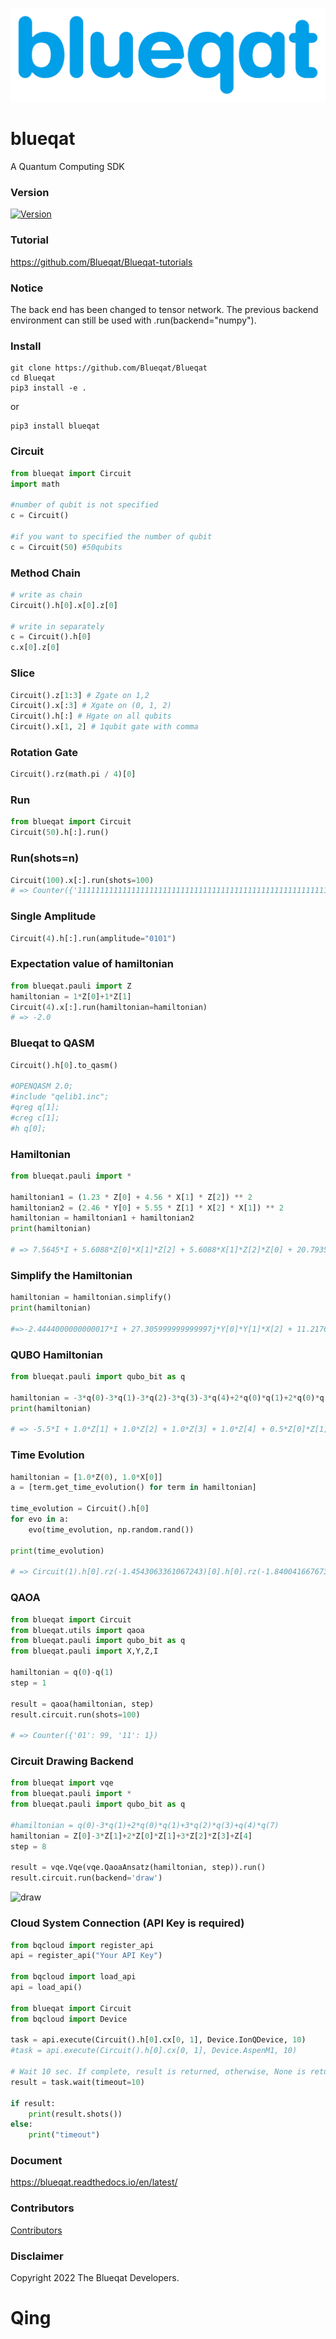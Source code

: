 ![Logo](https://raw.githubusercontent.com/Blueqat/Blueqat/master/blueqat_logo_blue.png)

# blueqat
A Quantum Computing SDK

### Version
[![Version](https://badge.fury.io/py/blueqat.svg)](https://badge.fury.io/py/blueqat)

### Tutorial
https://github.com/Blueqat/Blueqat-tutorials

### Notice
The back end has been changed to tensor network. The previous backend environment can still be used with .run(backend="numpy").

### Install
```
git clone https://github.com/Blueqat/Blueqat
cd Blueqat
pip3 install -e .
```

or

```
pip3 install blueqat
```

### Circuit
```python
from blueqat import Circuit
import math

#number of qubit is not specified
c = Circuit()

#if you want to specified the number of qubit
c = Circuit(50) #50qubits
```

### Method Chain
```python
# write as chain
Circuit().h[0].x[0].z[0]

# write in separately
c = Circuit().h[0]
c.x[0].z[0]
```

### Slice
```python
Circuit().z[1:3] # Zgate on 1,2
Circuit().x[:3] # Xgate on (0, 1, 2)
Circuit().h[:] # Hgate on all qubits
Circuit().x[1, 2] # 1qubit gate with comma
```

### Rotation Gate
```python
Circuit().rz(math.pi / 4)[0]
```

### Run
```python
from blueqat import Circuit
Circuit(50).h[:].run()
```

### Run(shots=n)
```python
Circuit(100).x[:].run(shots=100)
# => Counter({'1111111111111111111111111111111111111111111111111111111111111111111111111111111111111111111111111111': 100})
```

### Single Amplitude
```python
Circuit(4).h[:].run(amplitude="0101")
```

### Expectation value of hamiltonian
```python
from blueqat.pauli import Z
hamiltonian = 1*Z[0]+1*Z[1]
Circuit(4).x[:].run(hamiltonian=hamiltonian)
# => -2.0
```

### Blueqat to QASM
```python
Circuit().h[0].to_qasm()
    
#OPENQASM 2.0;
#include "qelib1.inc";
#qreg q[1];
#creg c[1];
#h q[0];
```

### Hamiltonian
```python
from blueqat.pauli import *

hamiltonian1 = (1.23 * Z[0] + 4.56 * X[1] * Z[2]) ** 2
hamiltonian2 = (2.46 * Y[0] + 5.55 * Z[1] * X[2] * X[1]) ** 2
hamiltonian = hamiltonian1 + hamiltonian2
print(hamiltonian)
    
# => 7.5645*I + 5.6088*Z[0]*X[1]*Z[2] + 5.6088*X[1]*Z[2]*Z[0] + 20.793599999999998*X[1]*Z[2]*X[1]*Z[2] + 13.652999999999999*Y[0]*Z[1]*X[2]*X[1] + 13.652999999999999*Z[1]*X[2]*X[1]*Y[0] + 30.8025*Z[1]*X[2]*X[1]*Z[1]*X[2]*X[1]
```

### Simplify the Hamiltonian
```python
hamiltonian = hamiltonian.simplify()
print(hamiltonian)

#=>-2.4444000000000017*I + 27.305999999999997j*Y[0]*Y[1]*X[2] + 11.2176*Z[0]*X[1]*Z[2]
```

### QUBO Hamiltonian
```python
from blueqat.pauli import qubo_bit as q

hamiltonian = -3*q(0)-3*q(1)-3*q(2)-3*q(3)-3*q(4)+2*q(0)*q(1)+2*q(0)*q(2)+2*q(0)*q(3)+2*q(0)*q(4)
print(hamiltonian)
    
# => -5.5*I + 1.0*Z[1] + 1.0*Z[2] + 1.0*Z[3] + 1.0*Z[4] + 0.5*Z[0]*Z[1] + 0.5*Z[0]*Z[2] + 0.5*Z[0]*Z[3] - 0.5*Z[0] + 0.5*Z[0]*Z[4]
```

### Time Evolution
```python
hamiltonian = [1.0*Z(0), 1.0*X[0]]
a = [term.get_time_evolution() for term in hamiltonian]

time_evolution = Circuit().h[0]
for evo in a:
    evo(time_evolution, np.random.rand())
    
print(time_evolution)

# => Circuit(1).h[0].rz(-1.4543063361067243)[0].h[0].rz(-1.8400416676737137)[0].h[0]
```

### QAOA
```python
from blueqat import Circuit
from blueqat.utils import qaoa
from blueqat.pauli import qubo_bit as q
from blueqat.pauli import X,Y,Z,I

hamiltonian = q(0)-q(1)
step = 1

result = qaoa(hamiltonian, step)
result.circuit.run(shots=100)
    
# => Counter({'01': 99, '11': 1})
```


### Circuit Drawing Backend
```python
from blueqat import vqe
from blueqat.pauli import *
from blueqat.pauli import qubo_bit as q

#hamiltonian = q(0)-3*q(1)+2*q(0)*q(1)+3*q(2)*q(3)+q(4)*q(7)
hamiltonian = Z[0]-3*Z[1]+2*Z[0]*Z[1]+3*Z[2]*Z[3]+Z[4]
step = 8

result = vqe.Vqe(vqe.QaoaAnsatz(hamiltonian, step)).run()
result.circuit.run(backend='draw')
```

![draw](https://raw.githubusercontent.com/Blueqat/Blueqat/master/draw.png)

### Cloud System Connection (API Key is required)
```python
from bqcloud import register_api
api = register_api("Your API Key")

from bqcloud import load_api
api = load_api()

from blueqat import Circuit
from bqcloud import Device

task = api.execute(Circuit().h[0].cx[0, 1], Device.IonQDevice, 10)
#task = api.execute(Circuit().h[0].cx[0, 1], Device.AspenM1, 10)

# Wait 10 sec. If complete, result is returned, otherwise, None is returned.
result = task.wait(timeout=10)

if result:
    print(result.shots())
else:
    print("timeout")
```

### Document
https://blueqat.readthedocs.io/en/latest/

### Contributors
[Contributors](https://github.com/Blueqat/Blueqat/graphs/contributors)

### Disclaimer
Copyright 2022 The Blueqat Developers.
# Qing
